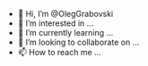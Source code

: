 - 👋 Hi, I’m @OlegGrabovski
- 👀 I’m interested in ...
- 🌱 I’m currently learning ...
- 💞️ I’m looking to collaborate on ...
- 📫 How to reach me ...

<!---
OlegGrabovski/OlegGrabovski is a ✨ special ✨ repository because its `README.md` (this file) appears on your GitHub profile.
You can click the Preview link to take a look at your changes.
--->
